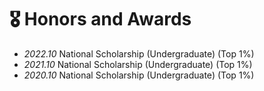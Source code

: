 # 🎖 Honors and Awards
- *2022.10* National Scholarship (Undergraduate) (Top 1%)
- *2021.10* National Scholarship (Undergraduate) (Top 1%)
- *2020.10* National Scholarship (Undergraduate) (Top 1%)
